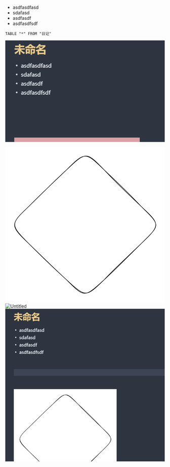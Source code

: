 - asdfasdfasd
- sdafasd
- asdfasdf
- asdfasdfsdf


```dataview
TABLE "*" FROM "日记"
```

![](附件/image/未命名_image_1.png)


![](Excalidraw/未命名_image_2.svg)
![Untitled](Untitled.table)
![](附件/image/未命名_image_2.png)